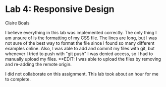 # Lab 4: Responsive Design
Claire Boals

I believe everything in this lab was implemented correctly. The only thing I am
unsure of is the formatting of my CSS file. The lines are long, but I was not
sure of the best way to format the file since I found so many different
examples online. Also, I was able to add and commit my files with git, but
whenever I tried to push with "git push" I was denied access, so I had to
manually upload my files.
**EDIT: I was able to upload the files by removing and re-adding the remote 
origin.

I did not collaborate on this assignment. This lab took about an hour for me
to complete.
